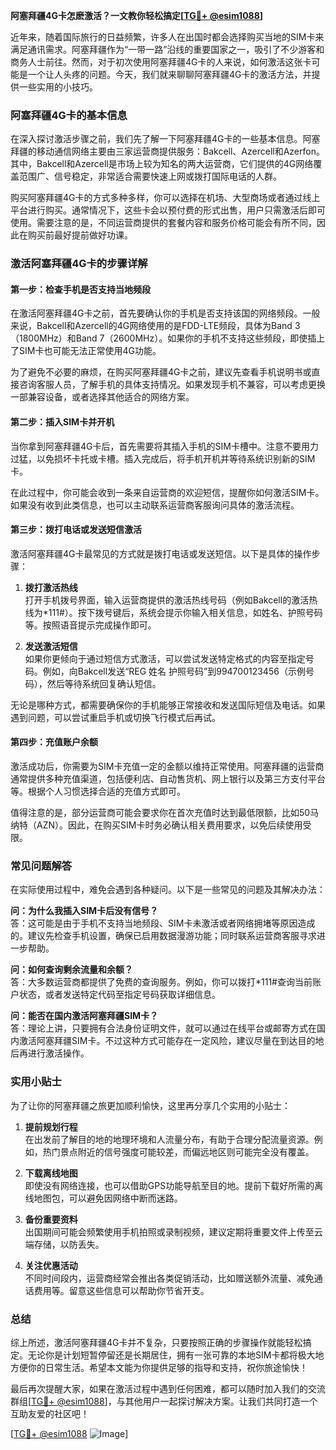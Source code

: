 **阿塞拜疆4G卡怎麽激活？一文教你轻松搞定[[TG💪+ @esim1088](https://t.me/s/esim1088)]**

近年来，随着国际旅行的日益频繁，许多人在出国时都会选择购买当地的SIM卡来满足通讯需求。阿塞拜疆作为“一带一路”沿线的重要国家之一，吸引了不少游客和商务人士前往。然而，对于初次使用阿塞拜疆4G卡的人来说，如何激活这张卡可能是一个让人头疼的问题。今天，我们就来聊聊阿塞拜疆4G卡的激活方法，并提供一些实用的小技巧。

### 阿塞拜疆4G卡的基本信息

在深入探讨激活步骤之前，我们先了解一下阿塞拜疆4G卡的一些基本信息。阿塞拜疆的移动通信网络主要由三家运营商提供服务：Bakcell、Azercell和Azerfon。其中，Bakcell和Azercell是市场上较为知名的两大运营商，它们提供的4G网络覆盖范围广、信号稳定，非常适合需要快速上网或拨打国际电话的人群。

购买阿塞拜疆4G卡的方式多种多样，你可以选择在机场、大型商场或者通过线上平台进行购买。通常情况下，这些卡会以预付费的形式出售，用户只需激活后即可使用。需要注意的是，不同运营商提供的套餐内容和服务价格可能会有所不同，因此在购买前最好提前做好功课。

### 激活阿塞拜疆4G卡的步骤详解

#### 第一步：检查手机是否支持当地频段

在激活阿塞拜疆4G卡之前，首先要确认你的手机是否支持该国的网络频段。一般来说，Bakcell和Azercell的4G网络使用的是FDD-LTE频段，具体为Band 3（1800MHz）和Band 7（2600MHz）。如果你的手机不支持这些频段，即使插上了SIM卡也可能无法正常使用4G功能。

为了避免不必要的麻烦，在购买阿塞拜疆4G卡之前，建议先查看手机说明书或直接咨询客服人员，了解手机的具体支持情况。如果发现手机不兼容，可以考虑更换一部兼容设备，或者选择其他适合的网络方案。

#### 第二步：插入SIM卡并开机

当你拿到阿塞拜疆4G卡后，首先需要将其插入手机的SIM卡槽中。注意不要用力过猛，以免损坏卡托或卡槽。插入完成后，将手机开机并等待系统识别新的SIM卡。

在此过程中，你可能会收到一条来自运营商的欢迎短信，提醒你如何激活SIM卡。如果没有收到此类信息，也可以主动联系运营商客服询问具体的激活流程。

#### 第三步：拨打电话或发送短信激活

激活阿塞拜疆4G卡最常见的方式就是拨打电话或发送短信。以下是具体的操作步骤：

1. **拨打激活热线**  
   打开手机拨号界面，输入运营商提供的激活热线号码（例如Bakcell的激活热线为*111#）。按下拨号键后，系统会提示你输入相关信息，如姓名、护照号码等。按照语音提示完成操作即可。

2. **发送激活短信**  
   如果你更倾向于通过短信方式激活，可以尝试发送特定格式的内容至指定号码。例如，向Bakcell发送“REG 姓名 护照号码”到994700123456（示例号码），然后等待系统回复确认短信。

无论是哪种方式，都需要确保你的手机能够正常接收和发送国际短信及电话。如果遇到问题，可以尝试重启手机或切换飞行模式后再试。

#### 第四步：充值账户余额

激活成功后，你需要为SIM卡充值一定的金额以维持正常使用。阿塞拜疆的运营商通常提供多种充值渠道，包括便利店、自动售货机、网上银行以及第三方支付平台等。根据个人习惯选择合适的充值方式即可。

值得注意的是，部分运营商可能会要求你在首次充值时达到最低限额，比如50马纳特（AZN）。因此，在购买SIM卡时务必确认相关费用要求，以免后续使用受限。

### 常见问题解答

在实际使用过程中，难免会遇到各种疑问。以下是一些常见的问题及其解决办法：

**问：为什么我插入SIM卡后没有信号？**  
答：这可能是由于手机不支持当地频段、SIM卡未激活或者网络拥堵等原因造成的。建议先检查手机设置，确保已启用数据漫游功能；同时联系运营商客服寻求进一步帮助。

**问：如何查询剩余流量和余额？**  
答：大多数运营商都提供了免费的查询服务。例如，你可以拨打*111#查询当前账户状态，或者发送特定代码至指定号码获取详细信息。

**问：能否在国内激活阿塞拜疆SIM卡？**  
答：理论上讲，只要拥有合法身份证明文件，就可以通过在线平台或邮寄方式在国内激活阿塞拜疆SIM卡。不过这种方式可能存在一定风险，建议尽量在到达目的地后再进行激活操作。

### 实用小贴士

为了让你的阿塞拜疆之旅更加顺利愉快，这里再分享几个实用的小贴士：

1. **提前规划行程**  
   在出发前了解目的地的地理环境和人流量分布，有助于合理分配流量资源。例如，热门景点附近的信号强度可能较差，而偏远地区则可能完全没有覆盖。

2. **下载离线地图**  
   即使没有网络连接，也可以借助GPS功能导航至目的地。提前下载好所需的离线地图包，可以避免因网络中断而迷路。

3. **备份重要资料**  
   出国期间可能会频繁使用手机拍照或录制视频，建议定期将重要文件上传至云端存储，以防丢失。

4. **关注优惠活动**  
   不同时间段内，运营商经常会推出各类促销活动，比如赠送额外流量、减免通话费用等。留意这些信息可以帮助你节省开支。

### 总结

综上所述，激活阿塞拜疆4G卡并不复杂，只要按照正确的步骤操作就能轻松搞定。无论你是计划短暂停留还是长期居住，拥有一张可靠的本地SIM卡都将极大地方便你的日常生活。希望本文能为你提供足够的指导和支持，祝你旅途愉快！

最后再次提醒大家，如果在激活过程中遇到任何困难，都可以随时加入我们的交流群组[[TG💪+ @esim1088](https://t.me/s/esim1088)]，与其他用户一起探讨解决方案。让我们共同打造一个互助友爱的社区吧！

[[TG💪+ @esim1088](https://t.me/s/esim1088) ![Image](https://i.postimg.cc/4NQfJmqS/Snipaste-2025-05-13-00-14-12.png)]